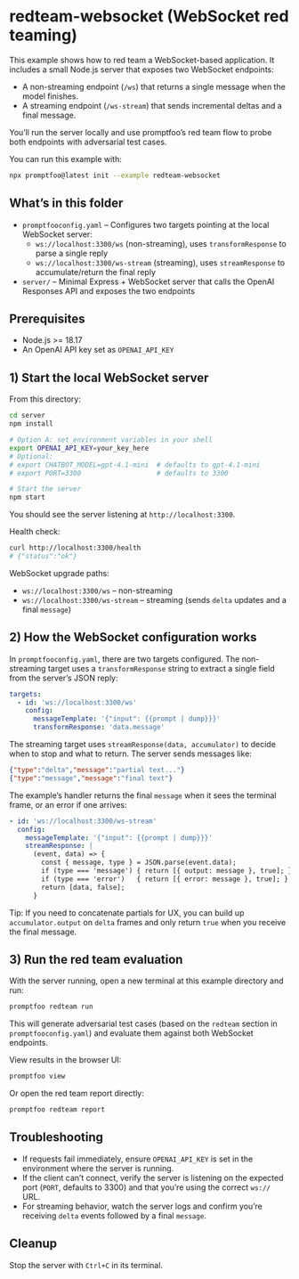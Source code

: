 # redteam-websocket (WebSocket red teaming)

This example shows how to red team a WebSocket-based application. It includes a small Node.js server that exposes two WebSocket endpoints:

- A non-streaming endpoint (`/ws`) that returns a single message when the model finishes.
- A streaming endpoint (`/ws-stream`) that sends incremental deltas and a final message.

You’ll run the server locally and use promptfoo’s red team flow to probe both endpoints with adversarial test cases.

You can run this example with:

```bash
npx promptfoo@latest init --example redteam-websocket
```

## What’s in this folder

- `promptfooconfig.yaml` – Configures two targets pointing at the local WebSocket server:
  - `ws://localhost:3300/ws` (non-streaming), uses `transformResponse` to parse a single reply
  - `ws://localhost:3300/ws-stream` (streaming), uses `streamResponse` to accumulate/return the final reply
- `server/` – Minimal Express + WebSocket server that calls the OpenAI Responses API and exposes the two endpoints

## Prerequisites

- Node.js >= 18.17
- An OpenAI API key set as `OPENAI_API_KEY`

## 1) Start the local WebSocket server

From this directory:

```bash
cd server
npm install

# Option A: set environment variables in your shell
export OPENAI_API_KEY=your_key_here
# Optional:
# export CHATBOT_MODEL=gpt-4.1-mini  # defaults to gpt-4.1-mini
# export PORT=3300                   # defaults to 3300

# Start the server
npm start
```

You should see the server listening at `http://localhost:3300`.

Health check:

```bash
curl http://localhost:3300/health
# {"status":"ok"}
```

WebSocket upgrade paths:

- `ws://localhost:3300/ws` – non-streaming
- `ws://localhost:3300/ws-stream` – streaming (sends `delta` updates and a final `message`)

## 2) How the WebSocket configuration works

In `promptfooconfig.yaml`, there are two targets configured. The non-streaming target uses a `transformResponse` string to extract a single field from the server’s JSON reply:

```yaml
targets:
  - id: 'ws://localhost:3300/ws'
    config:
      messageTemplate: '{"input": {{prompt | dump}}}'
      transformResponse: 'data.message'
```

The streaming target uses `streamResponse(data, accumulator)` to decide when to stop and what to return. The server sends messages like:

```json
{"type":"delta","message":"partial text..."}
{"type":"message","message":"final text"}
```

The example’s handler returns the final `message` when it sees the terminal frame, or an error if one arrives:

```yaml
- id: 'ws://localhost:3300/ws-stream'
  config:
    messageTemplate: '{"input": {{prompt | dump}}}'
    streamResponse: |
      (event, data) => {
        const { message, type } = JSON.parse(event.data);
        if (type === 'message') { return [{ output: message }, true]; }
        if (type === 'error')   { return [{ error: message }, true]; }
        return [data, false];
      }
```

Tip: If you need to concatenate partials for UX, you can build up `accumulator.output` on `delta` frames and only return `true` when you receive the final message.

## 3) Run the red team evaluation

With the server running, open a new terminal at this example directory and run:

```bash
promptfoo redteam run
```

This will generate adversarial test cases (based on the `redteam` section in `promptfooconfig.yaml`) and evaluate them against both WebSocket endpoints.

View results in the browser UI:

```bash
promptfoo view
```

Or open the red team report directly:

```bash
promptfoo redteam report
```

## Troubleshooting

- If requests fail immediately, ensure `OPENAI_API_KEY` is set in the environment where the server is running.
- If the client can’t connect, verify the server is listening on the expected port (`PORT`, defaults to 3300) and that you’re using the correct `ws://` URL.
- For streaming behavior, watch the server logs and confirm you’re receiving `delta` events followed by a final `message`.

## Cleanup

Stop the server with `Ctrl+C` in its terminal.
